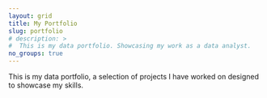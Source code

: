 ```yaml
---
layout: grid
title: My Portfolio
slug: portfolio
# description: >
#  This is my data portfolio. Showcasing my work as a data analyst.
no_groups: true
---
```

This is my data portfolio, a selection of projects I have worked on designed to showcase my skills.
